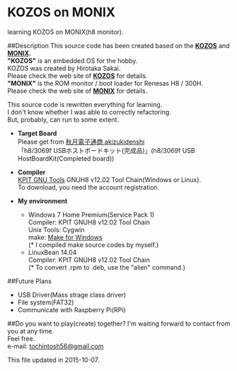 # KOZOS on MONIX
learning KOZOS on MONIX(h8 monitor).  

##Description
This source code has been created based on the **[KOZOS](http://kozos.jp/kozos/)** and **[MONIX](http://kuwa.s256.xrea.com/monix/index.html).**  
**"KOZOS"** is an embedded OS for the hobby.  
KOZOS was created by Hirotaka Sakai.  
Please check the web site of **[KOZOS](http://kozos.jp/kozos/)** for details.  
**"MONIX"** is the ROM monitor / boot loader for Renesas H8 / 300H.  
Please check the web site of **[MONIX](http://kuwa.s256.xrea.com/monix/index.html)** for details.  

This source code is rewritten everything for learning.  
I don't know whether I was able to correctly refactoring.  
But, probably, can run to some extent.  

+ **Target Board**  
Please get from [秋月電子通商 akizukidenshi](http://akizukidenshi.com/catalog/top.aspx)  
「h8/3069f USBホストボードキット(完成品)」(h8/3069f USB HostBoardKit(Completed board))  

+ **Compiler**  
[KPIT GNU Tools](http://www.kpitgnutools.com/index.php)
GNUH8 v12.02 Tool Chain(Windows or Linux).  
To download, you need the account registration.  

+ **My environment**  
	* Windows 7 Home Premium(Service Pack 1)  
		Compiler: KPIT GNUH8 v12.02 Tool Chain  
		Unix Tools: Cygwin  
		make: [Make for Windows](http://gnuwin32.sourceforge.net/packages/make.htm)  
		(* I compiled make source codes by myself.)
	* LinuxBean 14.04  
		Compiler: KPIT GNUH8 v12.02 Tool Chain  
		(* To convert .rpm to .deb, use the "alien" command.)

##Future Plans
+ USB Driver(Mass strage class driver)
+ File system(FAT32)
+ Communicate with Raspberry Pi(RPi)

##Do you want to play(create) together?
I'm waiting forward to contact from you at any time.  
Feel free.  
e-mail: tochintosh56@gmail.com  
  
  
This file updated in 2015-10-07.

